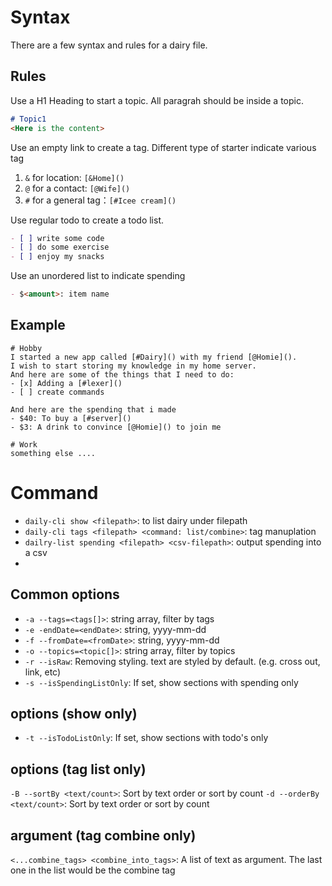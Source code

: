 # Syntax

There are a few syntax and rules for a dairy file.

## Rules
Use a H1 Heading to start a topic. All paragrah should be inside a topic.
```markdown
# Topic1
<Here is the content>
```

Use an empty link to create a tag. Different type of starter indicate various tag
1. `&` for location: `[&Home]()`
2. `@` for a contact: `[@Wife]()`
3. `#` for a general tag：`[#Icee cream]()`

Use regular todo to create a todo list.
```markdown
- [ ] write some code
- [ ] do some exercise
- [ ] enjoy my snacks
```
Use an unordered list to indicate spending
```markdown
- $<amount>: item name
```

## Example
```
# Hobby
I started a new app called [#Dairy]() with my friend [@Homie]().
I wish to start storing my knowledge in my home server.
And here are some of the things that I need to do:
- [x] Adding a [#lexer]()
- [ ] create commands

And here are the spending that i made
- $40: To buy a [#server]()
- $3: A drink to convince [@Homie]() to join me

# Work
something else ....
```

# Command
* `daily-cli show <filepath>`: to list dairy under filepath
* `daily-cli tags <filepath> <command: list/combine>`: tag manuplation
* `dailry-list spending <filepath> <csv-filepath>`: output spending into a csv
* 
## Common options
* `-a --tags=<tags[]>`: string array, filter by tags
* `-e -endDate=<endDate>`: string, yyyy-mm-dd
* `-f --fromDate=<fromDate>`: string, yyyy-mm-dd
* `-o --topics=<topic[]>`: string array, filter by topics
* `-r --isRaw`: Removing styling. text are styled by default. (e.g. cross out, link, etc)
* `-s --isSpendingListOnly`: If set, show sections with spending only

## options (show only)
* `-t --isTodoListOnly`: If set, show sections with todo's only

## options (tag list only)
`-B --sortBy <text/count>`: Sort by text order or sort by count
`-d --orderBy <text/count>`: Sort by text order or sort by count

## argument (tag combine only)
`<...combine_tags> <combine_into_tags>`: A list of text as argument. The last one in the list would be the combine tag
